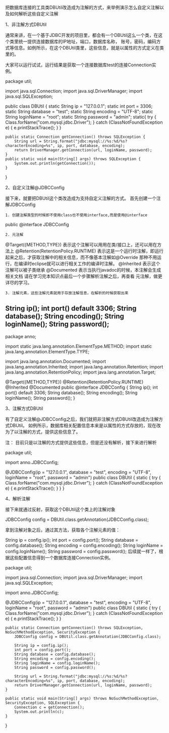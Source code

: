 把数据库连接的工具类DBUtil改造成为注解的方式，来举例演示怎么自定义注解以及如何解析这些自定义注解

1、非注解方式DBUtil

通常来讲，在一个基于JDBC开发的项目里，都会有一个DBUtil这么一个类，在这个类里统一提供连接数据库的IP地址，端口，数据库名称， 账号，密码，编码方式等信息。如例所示，在这个DBUtil类里，这些信息，就是以属性的方式定义在类里的。

大家可以运行试试，运行结果是获取一个连接数据库test的连接Connection实例。

package util;
   
import java.sql.Connection;
import java.sql.DriverManager;
import java.sql.SQLException;
   
public class DBUtil {
    static String ip = "127.0.0.1";
    static int port = 3306;
    static String database = "test";
    static String encoding = "UTF-8";
    static String loginName = "root";
    static String password = "admin";
    static{
        try {
            Class.forName("com.mysql.jdbc.Driver");
        } catch (ClassNotFoundException e) {
            e.printStackTrace();
        }
    }
   
    public static Connection getConnection() throws SQLException {
        String url = String.format("jdbc:mysql://%s:%d/%s?characterEncoding=%s", ip, port, database, encoding);
        return DriverManager.getConnection(url, loginName, password);
    }
    public static void main(String[] args) throws SQLException {
        System.out.println(getConnection());
    }
}

2、自定义注解@JDBCConfig

接下来，就要把DBUtil这个类改造成为支持自定义注解的方式。 首先创建一个注解JDBCConfig

    1. 创建注解类型的时候即不使用class也不使用interface,而是使用@interface
 
public @interface JDBCConfig 
 

    2. 元注解
@Target({METHOD,TYPE}) 表示这个注解可以用用在类/接口上，还可以用在方法上
@Retention(RetentionPolicy.RUNTIME) 表示这是一个运行时注解，即运行起来之后，才获取注解中的相关信息，而不像基本注解如@Override 
那种不用运行，在编译时eclipse就可以进行相关工作的编译时注解。
@Inherited 表示这个注解可以被子类继承
@Documented 表示当执行javadoc的时候，本注解会生成相关文档
请在学习完本知识点最后一个步骤解析注解之后，再查看 元注解，做更详尽的学习。

    3. 注解元素，这些注解元素就用于存放注解信息，在解析的时候获取出来
 
 String ip(); 
 int port() default 3306; 
 String database(); 
 String encoding(); 
 String loginName(); 
 String password(); 
--------------------------------------------------------------------

 package anno;
 
import static java.lang.annotation.ElementType.METHOD;
import static java.lang.annotation.ElementType.TYPE;
 
import java.lang.annotation.Documented;
import java.lang.annotation.Inherited;
import java.lang.annotation.Retention;
import java.lang.annotation.RetentionPolicy;
import java.lang.annotation.Target;
 
@Target({METHOD,TYPE})
@Retention(RetentionPolicy.RUNTIME)
@Inherited
@Documented
public @interface JDBCConfig {
     String ip();
     int port() default 3306;
     String database();
     String encoding();
     String loginName();
     String password();
}

3、注解方式DBUtil

有了自定义注解@JDBCConfig之后，我们就把非注解方式DBUtil改造成为注解方式DBUtil。
如例所示，数据库相关配置信息本来是以属性的方式存放的，现在改为了以注解的方式，提供这些信息了。

注： 目前只是以注解的方式提供这些信息，但是还没有解析，接下来进行解析

package util;
 
import anno.JDBCConfig;
 
@JDBCConfig(ip = "127.0.0.1", database = "test", encoding = "UTF-8", loginName = "root", password = "admin")
public class DBUtil {
    static {
        try {
            Class.forName("com.mysql.jdbc.Driver");
        } catch (ClassNotFoundException e) {
            e.printStackTrace();
        }
    }
}

4、解析注解

接下来就通过反射，获取这个DBUtil这个类上的注解对象
 
JDBCConfig config = DBUtil.class.getAnnotation(JDBCConfig.class);
 
拿到注解对象之后，通过其方法，获取各个注解元素的值：
 
String ip = config.ip();
int port = config.port();
String database = config.database();
String encoding = config.encoding();
String loginName = config.loginName();
String password = config.password();
后续就一样了，根据这些配置信息得到一个数据库连接Connection实例。


package util;
 
import java.sql.Connection;
import java.sql.DriverManager;
import java.sql.SQLException;
 
import anno.JDBCConfig;
 
@JDBCConfig(ip = "127.0.0.1", database = "test", encoding = "UTF-8", loginName = "root", password = "admin")
public class DBUtil {
    static {
        try {
            Class.forName("com.mysql.jdbc.Driver");
        } catch (ClassNotFoundException e) {
            e.printStackTrace();
        }
    }
 
    public static Connection getConnection() throws SQLException, NoSuchMethodException, SecurityException {
        JDBCConfig config = DBUtil.class.getAnnotation(JDBCConfig.class);
 
        String ip = config.ip();
        int port = config.port();
        String database = config.database();
        String encoding = config.encoding();
        String loginName = config.loginName();
        String password = config.password();
 
        String url = String.format("jdbc:mysql://%s:%d/%s?characterEncoding=%s", ip, port, database, encoding);
        return DriverManager.getConnection(url, loginName, password);
    }
     
    public static void main(String[] args) throws NoSuchMethodException, SecurityException, SQLException {
        Connection c = getConnection();
        System.out.println(c);
    }
}
